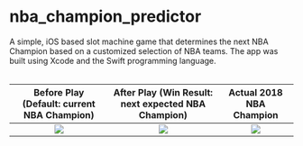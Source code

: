 # nba_champion_predictor
A simple, iOS based slot machine game that determines the next NBA Champion based on a customized selection of NBA teams. The app was built using Xcode and the Swift programming language.<br><br>

Before Play (Default: current NBA Champion)          |  After Play (Win Result: next expected NBA Champion)          |  Actual 2018 NBA Champion
:---------------------------------------------------:|:---------------------------------------------------:|:---------------------------------------------------:
![](https://people.rit.edu/~dl2224/252/initial.png)  |  ![](https://people.rit.edu/~dl2224/252/result.png)  |  ![](https://people.rit.edu/~dl2224/252/final.png)
